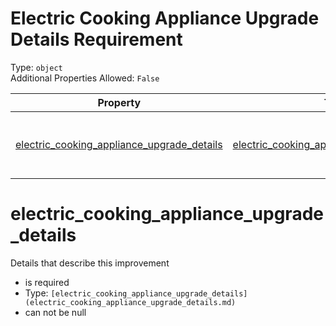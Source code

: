 
Electric Cooking Appliance Upgrade Details Requirement
======================================================
  
Type: `object`  
Additional Properties Allowed: `False`  
  

|Property|Type|Required|Nullable|Format|Title|
| :---: | :---: | :---: | :---: | :---: | :---: |
|[electric_cooking_appliance_upgrade_details](#electric_cooking_appliance_upgrade_details)|[electric_cooking_appliance_upgrade_details](electric_cooking_appliance_upgrade_details.md)|:white_check_mark:|False||Electric Cooking Appliance Upgrade Details|

electric_cooking_appliance_upgrade_details
==========================================
  
Details that describe this improvement  
  

- is required
- Type: `[electric_cooking_appliance_upgrade_details](electric_cooking_appliance_upgrade_details.md)`
- can not be null
  

